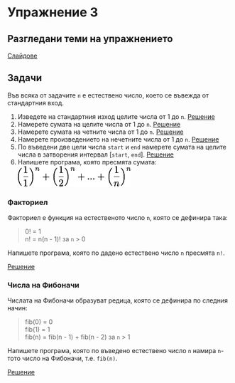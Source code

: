 Упражнение 3
============

Разгледани теми на упражнението
-------------------------------
[Слайдове](https://speakerdeck.com/dimitaruzunov/uvod-v-proghramiranieto-3)

Задачи
------
Във всяка от задачите `n` е естествено число,
което се въвежда от стандартния вход.

1. Изведете на стандартния изход целите числа от 1 до `n`.
[Решение](print-one-to-n.cpp)
2. Намерете сумата на целите числа от 1 до `n`.
[Решение](sum-one-to-n.cpp)
3. Намерете сумата на четните числа от 1 до `n`.
[Решение](sum-evens-one-to-n.cpp)
4. Намерете произведението на нечетните числа от 1 до `n`.
[Решение](product-odds-one-to-n.cpp)
5. По въведени две цели числа `start` и `end`
намерете сумата на целите числа в затворения интервал [`start`, `end`].
[Решение](sum-numbers-in-interval.cpp)
6. Напишете програма, която пресмята сумата:  
![sum](images/sum.png 'Sum')

### Факториел
Факториел е функция на естественото число `n`, която се дефинира така:
> 0! = 1  
> n! = n(n - 1)! за `n` > 0

Напишете програма, която по дадено естествено число `n` пресмята `n!`.

[Решение](factorial.cpp)

### Числа на Фибоначи
Числата на Фибоначи образуват редица, която се дефинира по следния начин:
> fib(0) = 0  
> fib(1) = 1  
> fib(n) = fib(n - 1) + fib(n - 2) за `n` > 1

Напишете програма, която по въведено естествено число `n` намира
`n`-тото число на Фибоначи, т.е. `fib(n)`.

[Решение](fibonacci.cpp)
